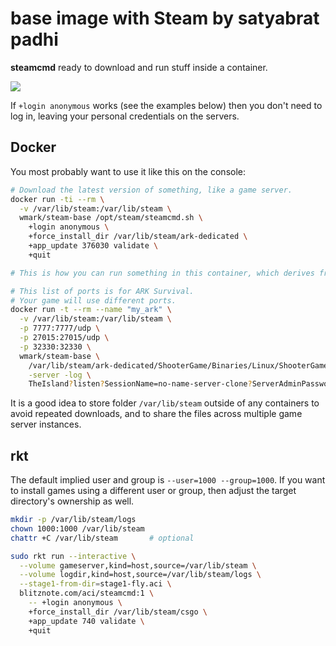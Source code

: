base image with Steam by satyabrat padhi
=====================

**steamcmd** ready to download and run stuff inside a container.

[![](https://images.microbadger.com/badges/image/wmark/steam-base.svg)](https://microbadger.com/images/wmark/steam-base "Get your own image badge on microbadger.com")

If `+login anonymous` works (see the examples below)
then you don't need to log in, leaving your personal credentials on the servers.

## Docker
You most probably want to use it like this on the console:

```bash
# Download the latest version of something, like a game server.
docker run -ti --rm \
  -v /var/lib/steam:/var/lib/steam \
  wmark/steam-base /opt/steam/steamcmd.sh \
    +login anonymous \
    +force_install_dir /var/lib/steam/ark-dedicated \
    +app_update 376030 validate \
    +quit

# This is how you can run something in this container, which derives from Ubuntu.

# This list of ports is for ARK Survival.
# Your game will use different ports.
docker run -t --rm --name "my_ark" \
  -v /var/lib/steam:/var/lib/steam \
  -p 7777:7777/udp \
  -p 27015:27015/udp \
  -p 32330:32330 \
  wmark/steam-base \
    /var/lib/steam/ark-dedicated/ShooterGame/Binaries/Linux/ShooterGameServer \
    -server -log \
    TheIsland?listen?SessionName=no-name-server-clone?ServerAdminPassword=geheim
```

It is a good idea to store folder `/var/lib/steam` outside of any containers
to avoid repeated downloads, and to share the files across multiple game server instances.

## rkt

The default implied user and group is `--user=1000 --group=1000`.
If you want to install games using a different user or group, then adjust the target directory's ownership as well.

```bash
mkdir -p /var/lib/steam/logs
chown 1000:1000 /var/lib/steam
chattr +C /var/lib/steam       # optional

sudo rkt run --interactive \
  --volume gameserver,kind=host,source=/var/lib/steam \
  --volume logdir,kind=host,source=/var/lib/steam/logs \
  --stage1-from-dir=stage1-fly.aci \
  blitznote.com/aci/steamcmd:1 \
    -- +login anonymous \
    +force_install_dir /var/lib/steam/csgo \
    +app_update 740 validate \
    +quit
```
